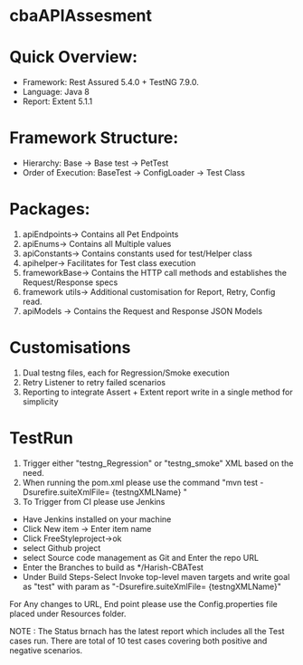 # cbaAPIAssesment

# Quick Overview:
* Framework: Rest Assured 5.4.0 + TestNG 7.9.0. 
* Language: Java 8 
* Report: Extent 5.1.1

# Framework Structure:
* Hierarchy: Base -> Base test -> PetTest
* Order of Execution: BaseTest -> ConfigLoader -> Test Class

# Packages: 
1. apiEndpoints-> Contains all Pet Endpoints
2. apiEnums-> Contains all Multiple values
3. apiConstants-> Contains constants used for test/Helper class
4. apihelper-> Facilitates for Test class execution
5. frameworkBase-> Contains the HTTP call methods and establishes the Request/Response specs
6. framework utils-> Additional customisation for Report, Retry, Config read. 
7. apiModels -> Contains the Request and Response JSON Models

# Customisations
1. Dual testng files, each for Regression/Smoke execution
2. Retry Listener to retry failed scenarios
3. Reporting to integrate Assert + Extent report write in a single method for simplicity

# TestRun
1. Trigger either "testng_Regression" or "testng_smoke" XML based on the need.
2. When running the pom.xml please use the command "mvn test -Dsurefire.suiteXmlFile= {testngXMLName} "
3. To Trigger from CI please use Jenkins
* Have Jenkins installed on your machine
* Click New item -> Enter item name
* Click FreeStyleproject->ok
* select Github project
* select Source code management as Git and Enter the repo URL
* Enter the Branches to build as */Harish-CBATest
* Under Build Steps-Select Invoke top-level maven targets and write goal as "test" with param as "-Dsurefire.suiteXmlFile= {testngXMLName}"

For Any changes to URL, End point please use the Config.properties file placed under Resources folder. 

NOTE : The Status brnach has the latest report which includes all the Test cases run. There are total of 10 test cases covering both positive and negative scenarios. 
